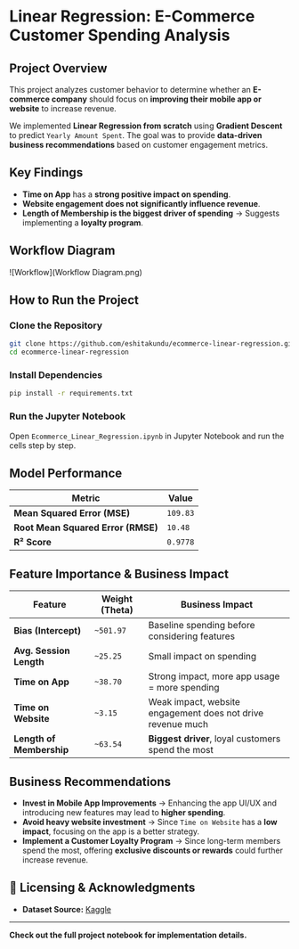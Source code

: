 # Linear Regression: E-Commerce Customer Spending Analysis

## Project Overview
This project analyzes customer behavior to determine whether an **E-commerce company** should focus on **improving their mobile app or website** to increase revenue.

We implemented **Linear Regression from scratch** using **Gradient Descent** to predict `Yearly Amount Spent`. The goal was to provide **data-driven business recommendations** based on customer engagement metrics.

## Key Findings
- **Time on App** has a **strong positive impact on spending**.
- **Website engagement does not significantly influence revenue**.
- **Length of Membership is the biggest driver of spending** → Suggests implementing a **loyalty program**.

## Workflow Diagram
![Workflow](Workflow Diagram.png)  

## How to Run the Project
### **Clone the Repository**
```bash
git clone https://github.com/eshitakundu/ecommerce-linear-regression.git
cd ecommerce-linear-regression
```

### **Install Dependencies**
```bash
pip install -r requirements.txt
```

### **Run the Jupyter Notebook**
Open `Ecommerce_Linear_Regression.ipynb` in Jupyter Notebook and run the cells step by step.

## Model Performance
| **Metric** | **Value** |
|------------|----------|
| **Mean Squared Error (MSE)** | `109.83` |
| **Root Mean Squared Error (RMSE)** | `10.48` |
| **R² Score** | `0.9778` |

## Feature Importance & Business Impact
| Feature | Weight (Theta) | Business Impact |
|---------|--------------|----------------|
| **Bias (Intercept)** | `~501.97` | Baseline spending before considering features |
| **Avg. Session Length** | `~25.25` | Small impact on spending |
| **Time on App** | `~38.70` | Strong impact, more app usage = more spending |
| **Time on Website** | `~3.15` | Weak impact, website engagement does not drive revenue much |
| **Length of Membership** | `~63.54` | **Biggest driver**, loyal customers spend the most |

## Business Recommendations
- **Invest in Mobile App Improvements** → Enhancing the app UI/UX and introducing new features may lead to **higher spending**.
- **Avoid heavy website investment** → Since `Time on Website` has a **low impact**, focusing on the app is a better strategy.
- **Implement a Customer Loyalty Program** → Since long-term members spend the most, offering **exclusive discounts or rewards** could further increase revenue.

## 📜 Licensing & Acknowledgments
- **Dataset Source:** [Kaggle](https://www.kaggle.com/datasets/iyadavvaibhav/ecommerce-customer-device-usage)    

---

**Check out the full project notebook for implementation details.**